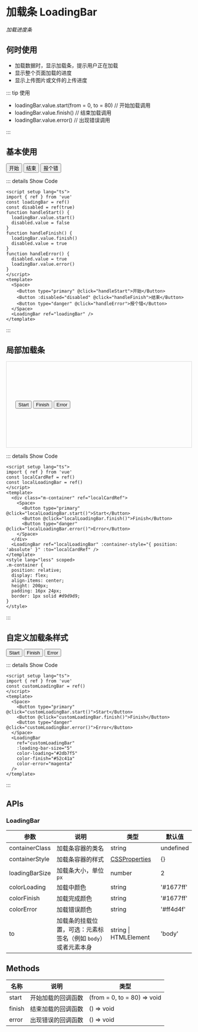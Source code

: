 # 加载条 LoadingBar

<BackTop />
<Watermark fullscreen content="Vue Amazing UI" />

*加载进度条*

## 何时使用

- 加载数据时，显示加载条，提示用户正在加载
- 显示整个页面加载的进度
- 显示上传图片或文件的上传进度

::: tip 使用

- loadingBar.value.start(from = 0, to = 80)  // 开始加载调用
- loadingBar.value.finish() // 结束加载调用
- loadingBar.value.error() // 出现错误调用

:::

<script setup lang="ts">
import { ref } from 'vue'
const loadingBar = ref()
const disabled = ref(true)
const localCardRef = ref()
const localLoadingBar = ref()
const customLoadingBar = ref()
function handleStart () {
  loadingBar.value.start()
  disabled.value = false
}
function handleFinish () {
  loadingBar.value.finish()
  disabled.value = true
}
function handleError () {
  disabled.value = true
  loadingBar.value.error()
}
</script>

## 基本使用

<Space>
  <Button type="primary" @click="handleStart">开始</Button>
  <Button :disabled="disabled" @click="handleFinish">结束</Button>
  <Button type="danger" @click="handleError">报个错</Button>
</Space>
<LoadingBar ref="loadingBar" />

::: details Show Code

```vue
<script setup lang="ts">
import { ref } from 'vue'
const loadingBar = ref()
const disabled = ref(true)
function handleStart() {
  loadingBar.value.start()
  disabled.value = false
}
function handleFinish() {
  loadingBar.value.finish()
  disabled.value = true
}
function handleError() {
  disabled.value = true
  loadingBar.value.error()
}
</script>
<template>
  <Space>
    <Button type="primary" @click="handleStart">开始</Button>
    <Button :disabled="disabled" @click="handleFinish">结束</Button>
    <Button type="danger" @click="handleError">报个错</Button>
  </Space>
  <LoadingBar ref="loadingBar" />
</template>
```

:::

## 局部加载条

<div class="m-container" ref="localCardRef">
  <Space>
    <Button type="primary" @click="localLoadingBar.start()">Start</Button>
    <Button @click="localLoadingBar.finish()">Finish</Button>
    <Button type="danger" @click="localLoadingBar.error()">Error</Button>
  </Space>
</div>
<LoadingBar ref="localLoadingBar" :container-style="{ position: 'absolute' }" :to="localCardRef" />

<style lang="less" scoped>
.m-container {
  position: relative;
  display: flex;
  align-items: center;
  height: 200px;
  padding: 16px 24px;
  border: 1px solid #d9d9d9;
}
</style>

::: details Show Code

```vue
<script setup lang="ts">
import { ref } from 'vue'
const localCardRef = ref()
const localLoadingBar = ref()
</script>
<template>
  <div class="m-container" ref="localCardRef">
    <Space>
      <Button type="primary" @click="localLoadingBar.start()">Start</Button>
      <Button @click="localLoadingBar.finish()">Finish</Button>
      <Button type="danger" @click="localLoadingBar.error()">Error</Button>
    </Space>
  </div>
  <LoadingBar ref="localLoadingBar" :container-style="{ position: 'absolute' }" :to="localCardRef" />
</template>
<style lang="less" scoped>
.m-container {
  position: relative;
  display: flex;
  align-items: center;
  height: 200px;
  padding: 16px 24px;
  border: 1px solid #d9d9d9;
}
</style>
```

:::

## 自定义加载条样式

<Space>
  <Button type="primary" @click="customLoadingBar.start()">Start</Button>
  <Button @click="customLoadingBar.finish()">Finish</Button>
  <Button type="danger" @click="customLoadingBar.error()">Error</Button>
</Space>
<LoadingBar
  ref="customLoadingBar"
  :loading-bar-size="5"
  color-loading="#2db7f5"
  color-finish="#52c41a"
  color-error="magenta"
/>

::: details Show Code

```vue
<script setup lang="ts">
import { ref } from 'vue'
const customLoadingBar = ref()
</script>
<template>
  <Space>
    <Button type="primary" @click="customLoadingBar.start()">Start</Button>
    <Button @click="customLoadingBar.finish()">Finish</Button>
    <Button type="danger" @click="customLoadingBar.error()">Error</Button>
  </Space>
  <LoadingBar
    ref="customLoadingBar"
    :loading-bar-size="5"
    color-loading="#2db7f5"
    color-finish="#52c41a"
    color-error="magenta"
  />
</template>
```

:::

## APIs

### LoadingBar

参数 | 说明 | 类型 | 默认值
-- | -- | -- | --
containerClass | 加载条容器的类名 | string | undefined
containerStyle | 加载条容器的样式 | [CSSProperties](https://cn.vuejs.org/api/utility-types.html#cssproperties) | {}
loadingBarSize | 加载条大小，单位 `px` | number | 2
colorLoading | 加载中颜色 | string | '#1677ff'
colorFinish | 加载完成颜色 | string | '#1677ff'
colorError | 加载错误颜色 | string | '#ff4d4f'
to | 加载条的挂载位置，可选：元素标签名（例如 `body`）或者元素本身 | string &#124; HTMLElement | 'body'

## Methods

名称 | 说明 | 类型
-- | -- | --
start | 开始加载的回调函数 | (from = 0, to = 80) => void
finish | 结束加载的回调函数 | () => void
error | 出现错误的回调函数 | () => void
